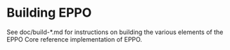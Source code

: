 Building EPPO
================

See doc/build-*.md for instructions on building the various
elements of the EPPO Core reference implementation of EPPO.
